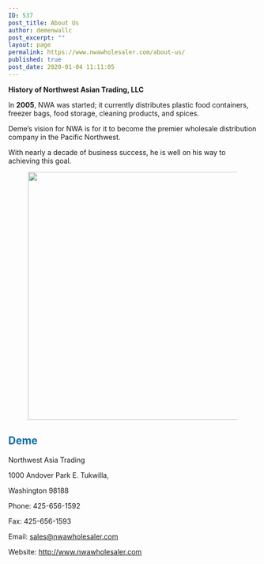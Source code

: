 ```yaml
---
ID: 537
post_title: About Us
author: demenwallc
post_excerpt: ""
layout: page
permalink: https://www.nwawholesaler.com/about-us/
published: true
post_date: 2020-01-04 11:11:05
---
```

<!-- wp:paragraph -->
<p> <strong>History of Northwest Asian Trading, LLC </strong></p>
<!-- /wp:paragraph -->

<!-- wp:paragraph -->
<p> In&nbsp;<strong>2005</strong>, NWA was started; it currently distributes plastic food containers, freezer bags, food storage, cleaning products, and spices.</p>
<!-- /wp:paragraph -->

<!-- wp:paragraph -->
<p> Deme’s vision for NWA is for it to become the premier wholesale distribution company in the Pacific Northwest. </p>
<!-- /wp:paragraph -->

<!-- wp:paragraph -->
<p> With nearly a decade of business success, he is well on his way to achieving this goal.  </p>
<!-- /wp:paragraph -->

<!-- wp:image {"id":543,"width":753,"height":502,"sizeSlug":"large"} -->
<figure class="wp-block-image size-large is-resized"><img src="https://www.nwawholesaler.com/wp-content/uploads/2020/01/Lemlem-Catalog-600x400-1.jpg" alt="" class="wp-image-543" width="753" height="502"/></figure>
<!-- /wp:image -->

<!-- wp:heading {"customTextColor":"#106ca1"} -->
<h2 class="has-text-color" style="color:#106ca1"><strong>Deme</strong></h2>
<!-- /wp:heading -->

<!-- wp:paragraph -->
<p>Northwest Asia Trading</p>
<!-- /wp:paragraph -->

<!-- wp:paragraph -->
<p>1000 Andover Park E.&nbsp;Tukwilla,</p>
<!-- /wp:paragraph -->

<!-- wp:paragraph -->
<p>Washington 98188</p>
<!-- /wp:paragraph -->

<!-- wp:paragraph -->
<p>Phone: 425-656-1592</p>
<!-- /wp:paragraph -->

<!-- wp:paragraph -->
<p>Fax: 425-656-1593</p>
<!-- /wp:paragraph -->

<!-- wp:paragraph -->
<p>Email:&nbsp;<a href="mailto:sales@nwawholesaler.com">sales@nwawholesaler.com</a></p>
<!-- /wp:paragraph -->

<!-- wp:paragraph -->
<p>Website:&nbsp;<a href="https://www.nwawholesaler.com/" target="_blank" rel="noreferrer noopener">http://www.nwawholesaler.com</a></p>
<!-- /wp:paragraph -->